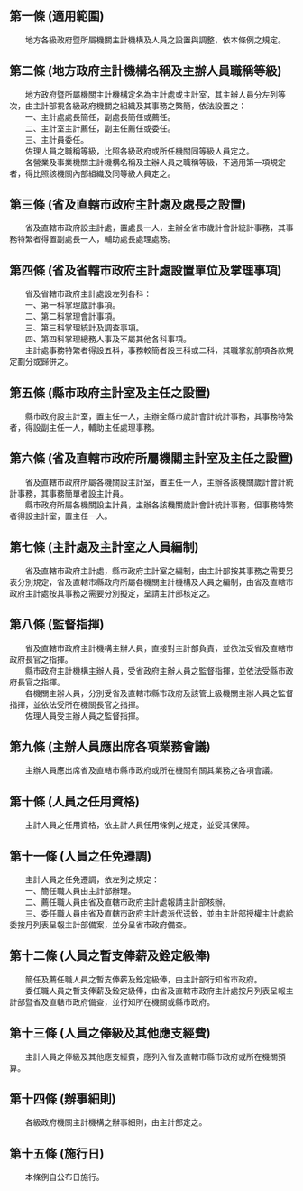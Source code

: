 第一條 (適用範圍)
-----------------
　　地方各級政府暨所屬機關主計機構及人員之設置與調整，依本條例之規定。  


第二條 (地方政府主計機構名稱及主辦人員職稱等級)
-----------------------------------------------
　　地方政府暨所屬機關主計機構定名為主計處或主計室，其主辦人員分左列等次，由主計部視各級政府機關之組織及其事務之繁簡，依法設置之：  
　　一、主計處處長簡任，副處長簡任或薦任。  
　　二、主計室主計薦任，副主任薦任或委任。  
　　三、主計員委任。  
　　佐理人員之職稱等級，比照各級政府或所任機關同等級人員定之。  
　　各營業及事業機關主計機構名稱及主辦人員之職稱等級，不適用第一項規定者，得比照該機關內部組織及同等級人員定之。  


第三條 (省及直轄市政府主計處及處長之設置)
-----------------------------------------
　　省及直轄市政府設主計處，置處長一人，主辦全省市歲計會計統計事務，其事務特繁者得置副處長一人，輔助處長處理處務。  


第四條 (省及省轄市政府主計處設置單位及掌理事項)
-----------------------------------------------
　　省及省轄市政府主計處設左列各科：  
　　一、第一科掌理歲計事項。  
　　二、第二科掌理會計事項。  
　　三、第三科掌理統計及調查事項。  
　　四、第四科掌理總務人事及不屬其他各科事項。  
　　主計處事務特繁者得設五科，事務較簡者設三科或二科，其職掌就前項各款規定劃分或歸併之。  


第五條 (縣市政府主計室及主任之設置)
-----------------------------------
　　縣市政府設主計室，置主任一人，主辦全縣市歲計會計統計事務，其事務特繁者，得設副主任一人，輔助主任處理事務。  


第六條 (省及直轄市政府所屬機關主計室及主任之設置)
-------------------------------------------------
　　省及直轄市政府所屬各機關設主計室，置主任一人，主辦各該機關歲計會計統計事務，其事務簡單者設主計員。  
　　縣市政府所屬各機關設主計員，主辦各該機關歲計會計統計事務，但事務特繁者得設主計室，置主任一人。  


第七條 (主計處及主計室之人員編制)
---------------------------------
　　省及直轄市政府主計處，縣市政府主計室之編制，由主計部按其事務之需要另表分別規定，省及直轄市縣政府所屬各機關主計機構及人員之編制，由省及直轄市政府主計處按其事務之需要分別擬定，呈請主計部核定之。  


第八條 (監督指揮)
-----------------
　　省及直轄市政府主計機構主辦人員，直接對主計部負責，並依法受省及直轄市政府長官之指揮。  
　　縣市政府主計機構主辦人員，受省政府主辦人員之監督指揮，並依法受縣市政府長官之指揮。  
　　各機關主辦人員，分別受省及直轄市縣市政府及該管上級機關主辦人員之監督指揮，並依法受所在機關長官之指揮。  
　　佐理人員受主辦人員之監督指揮。  


第九條 (主辦人員應出席各項業務會議)
-----------------------------------
　　主辦人員應出席省及直轄市縣市政府或所在機關有關其業務之各項會議。  


第十條 (人員之任用資格)
-----------------------
　　主計人員之任用資格，依主計人員任用條例之規定，並受其保障。  


第十一條 (人員之任免遷調)
-------------------------
　　主計人員之任免遷調，依左列之規定：  
　　一、簡任職人員由主計部辦理。  
　　二、薦任職人員由省及直轄市政府主計處報請主計部核辦。  
　　三、委任職人員由省及直轄市政府主計處派代送銓，並由主計部授權主計處給委按月列表呈報主計部備案，並分呈省市政府備查。  


第十二條 (人員之暫支俸薪及銓定級俸)
-----------------------------------
　　簡任及薦任職人員之暫支俸薪及銓定級俸，由主計部行知省市政府。  
　　委任職人員之暫支俸薪及銓定級俸，由省及直轄市政府主計處按月列表呈報主計部暨省及直轄市政府備查，並行知所在機關或縣市政府。  


第十三條 (人員之俸級及其他應支經費)
-----------------------------------
　　主計人員之俸級及其他應支經費，應列入省及直轄市縣市政府或所在機關預算。  


第十四條 (辦事細則)
-------------------
　　各級政府機關主計機構之辦事細則，由主計部定之。  


第十五條 (施行日)
-----------------
　　本條例自公布日施行。